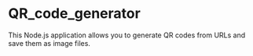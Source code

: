 # QR_code_generator
This Node.js application allows you to generate QR codes from URLs and save them as image files.
